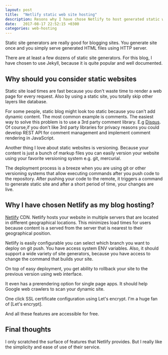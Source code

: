 ```yaml
---
layout: post
title:  "Netlify static web site hosting"
description: Resons why I have chose Netlify to host generated static web sites.
date:   2017-08-17 22:52:15 +0300
categories: web-hosting
---
```


Static site generators are really good for blogging sites. You generate site once
and you simply serve generated HTML files using HTTP server.

There are at least a few dozens of static site generators. For this blog, I have chosen
to use Jekyll, because it is quite popular and well documented.

## Why should you consider static websites
Static site load times are fast because you don't waste time to render a web page for every request.
Also by using a static site, you totally skip other layers like database.

For some people, static blog might look too static because you can't add dynamic content.
The most common example is comments. The easiest way to solve this problem is to
use a 3rd party comment library. E.g [Disqus](https://disqus.com/). Of course,if you don't
like 3rd party libraries for privacy reasons you could develop REST API for comment
management and implement comment rendering in JavaScript.

Another thing I love about static websites is versioning. Because your content
is just a bunch of markup files you can easily version your website using
your favorite versioning system e.g. git, mercurial.

The deployment process is a breeze when you are using git or other versioning systems
that allow executing commands after you push code to the repository. After pushing
your code to the remote, it triggers a command to generate static site and after a short
period of time, your changes are live.

## Why I have chosen Netlify as my blog hosting?
[Netlify](https://netlify.com) CDN. Netlify hosts your website in multiple servers that
are located in different geographical locations. This minimizes load times for users
because content is a served from the server that is nearest to their geographical position.

Netlify is easily configurable you can select which branch you want to deploy on
git push. You have access system ENV variables. Also, it should support a wide variety
of site generators, because you have access to change the command that builds your site.

On top of easy deployment, you get ability to rollback your site to the previous version
using web interface.

It even has a prerendering option for single page apps. It should help Google web
crawlers to scan your dynamic site.

One click SSL certificate configuration using Let's encrypt. I'm a huge fan of
[Let's encrypt].

And all these features are accessible for free.

## Final thoughts
I only scratched the surface of features that Netlify provides. But I really like
the simplicity and ease of use of their service.
